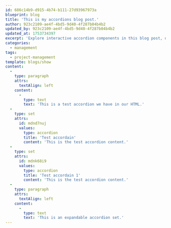 ```yaml
---
id: 686c14b9-d915-4b74-b111-27d93967973a
blueprint: blog
title: 'This is my accordions blog post.'
author: 923c2109-ae4f-4bd5-9d40-4f287b04b4b2
updated_by: 923c2109-ae4f-4bd5-9d40-4f287b04b4b2
updated_at: 1753734397
excerpt: 'Explore interactive accordion components in this blog post, demonstrating how to create expandable content sections with smooth animations and user-friendly interfaces.'
categories:
  - management
tags:
  - project-management
template: blogs/show
content:
  -
    type: paragraph
    attrs:
      textAlign: left
    content:
      -
        type: text
        text: 'This is a test accordion we have in our HTML.'
  -
    type: set
    attrs:
      id: mdnd7nuj
      values:
        type: accordion
        title: 'Test accordain'
        content: 'This is the test accordion content.'
  -
    type: set
    attrs:
      id: mdnk68i9
      values:
        type: accordion
        title: 'Test accordain 1'
        content: 'This is the test accordion content.'
  -
    type: paragraph
    attrs:
      textAlign: left
    content:
      -
        type: text
        text: 'This is an expandable accordion set.'
---
```

